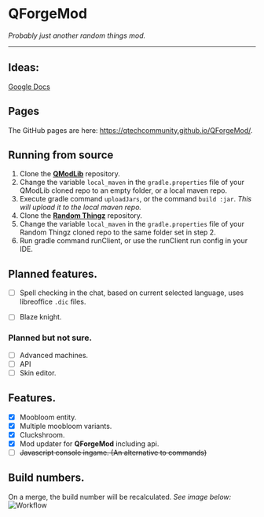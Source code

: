 # QForgeMod
*Probably just another random things mod.*

***
## Ideas:
[Google Docs](https://docs.google.com/document/d/1z3MKoFRFzNu_Qmz0HYUsLOh5f-y4033F9UBfSapATMY/edit?usp=sharing)

## Pages
The GitHub pages are here: https://qtechcommunity.github.io/QForgeMod/.

## Running from source
1) Clone the [**QModLib**](https://github.com/Qboi123/QModLib) repository.  
2) Change the variable `local_maven` in the `gradle.properties` file of your QModLib cloned repo to an empty folder, or a local maven repo.
3) Execute gradle command `uploadJars`, or the command `build :jar`. *This will upload it to the local maven repo.*
4) Clone the [**Random Thingz**](https://github.com/QTechCommunity/RandomThingz) repository.
5) Change the variable `local_maven` in the `gradle.properties` file of your Random Thingz cloned repo to the same folder set in step 2.
6) Run gradle command runClient, or use the runClient run config in your IDE.

## Planned features.
 - [ ] Spell checking in the chat, based on current selected language, uses libreoffice `.dic` files.
 - [ ] Blaze knight.

    
### Planned but not sure.
 - [ ] Advanced machines.
 - [ ] API
 - [ ] Skin editor.

## Features.
 - [x] Moobloom entity.
 - [x] Multiple moobloom variants.
 - [x] Cluckshroom.
 - [x] Mod updater for **QForgeMod** including api.
 - [ ] ~~Javascript console ingame. (An alternative to commands)~~

## Build numbers.
On a merge, the build number will be recalculated. *See image below:*  
![Workflow](https://github.com/QTechCommunity/RandomThingz/raw/master/img/Image1.png)
